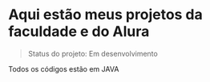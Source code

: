 <h1>Aqui estão meus projetos da faculdade e do Alura</h1>

> Status do projeto: Em desenvolvimento

Todos os códigos estão em JAVA
